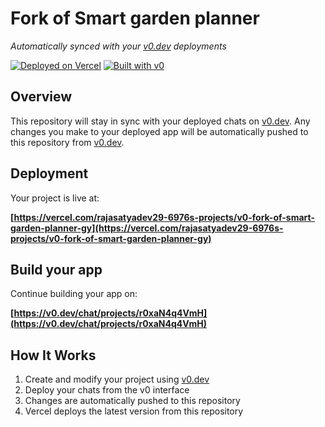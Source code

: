 # Fork of Smart garden planner

*Automatically synced with your [v0.dev](https://v0.dev) deployments*

[![Deployed on Vercel](https://img.shields.io/badge/Deployed%20on-Vercel-black?style=for-the-badge&logo=vercel)](https://vercel.com/rajasatyadev29-6976s-projects/v0-fork-of-smart-garden-planner-gy)
[![Built with v0](https://img.shields.io/badge/Built%20with-v0.dev-black?style=for-the-badge)](https://v0.dev/chat/projects/r0xaN4q4VmH)

## Overview

This repository will stay in sync with your deployed chats on [v0.dev](https://v0.dev).
Any changes you make to your deployed app will be automatically pushed to this repository from [v0.dev](https://v0.dev).

## Deployment

Your project is live at:

**[https://vercel.com/rajasatyadev29-6976s-projects/v0-fork-of-smart-garden-planner-gy](https://vercel.com/rajasatyadev29-6976s-projects/v0-fork-of-smart-garden-planner-gy)**

## Build your app

Continue building your app on:

**[https://v0.dev/chat/projects/r0xaN4q4VmH](https://v0.dev/chat/projects/r0xaN4q4VmH)**

## How It Works

1. Create and modify your project using [v0.dev](https://v0.dev)
2. Deploy your chats from the v0 interface
3. Changes are automatically pushed to this repository
4. Vercel deploys the latest version from this repository